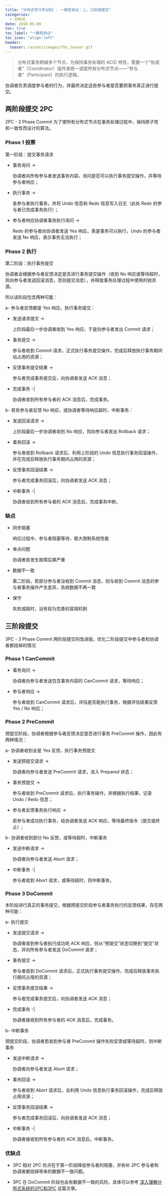 ```yaml
---
title: "分布式学习手记02 - 一致性协议：二、三阶段提交"
categories:
  - 分布式
date: 2018-05-09
toc: true
toc_label: "一致性协议"
toc_icon: "align-left"
header:
  teaser: /assets/images/fbs_teaser.gif
---
```



> 分布式事务跨越多个节点，为保持事务处理的 ACID 特性，需要一个“协调者”（Coordinator）组件来统一调度所有分布式节点——“参与者”（Participant）的执行逻辑。

协调者负责调度参与者的行为，并最终决定这些参与者是否要把事务真正进行提交。

## 两阶段提交 2PC

2PC - 2 Phase Commit 为了使所有分布式节点在事务处理过程中，保持原子性和一致性而设计的算法。

### Phase 1 投票

第一阶段：提交事务请求

- 事务询问 ->

   协调者向所有参与者发送事务内容，询问是否可以执行事务提交操作，并等待参与者响应；

- 执行事务 ->

   各参与者执行事务，并将 Undo 信息和 Redo 信息写入日志（此处 Redo 的参与者已完成事务执行）；

- 参与者响应协调者事务执行询问 ->

   Redo 的参与者向协调者发送 Yes 响应，表是事务可以执行，Undo 的参与者发送 No 响应，表示事务无法执行；

### Phase 2 执行

第二阶段：执行事务提交

协调者会根据参与者反馈决定是否进行事务提交操作（收到 No 响应或等待超时，则向参与者发送回滚消息，否则提交消息），并释放事务处理过程中使用的锁资源。

所以该阶段包含两种可能：

a- 参与者反馈都是 Yes 响应，执行事务提交：

- 发送请求提交 ->

   上阶段最后一步协调者收到 Yes 响应，于是向参与者发出 Commit 请求；

- 事务提交 ->

   参与者收到 Commit 请求，正式执行事务提交操作，完成后释放执行事务期间站占用的资源；

- 反馈事务提交结果 ->

   参与者完成事务提交后，向协调者发送 ACK 消息；

- 完成事务 -\|

   协调者收到所有参与者的 ACK 消息后，完成事务。

b- 若有参与者反馈 No 响应，或协调者等待响应超时，中断事务：

- 发送回滚请求 ->

   上阶段最后一步协调者收到 No 响应，则向参与者发出 Rollback 请求；

- 事务回滚 ->

   参与者收到 Rollback 请求后，利用上阶段的 Undo 信息执行事务回滚操作，并在完成后释放执行事务期间占用的资源；

- 反馈事务回滚结果 ->

   参与者完成事务回滚后，向协调者发送 ACK 消息；

- 中断事务 -\|

   协调者收到所有参与者的 ACK 消息后，完成事务中断。

### 缺点

- 同步阻塞

   响应过程中，参与者阻塞等待，极大限制系统性能

- 单点问题

   协调者若发生故障后果严重

- 数据不一致

   第二阶段，若部分参与者没收到 Commit 消息，则与收到 Commit 消息的参与者事务操作产生差异，系统数据不再一致

- 保守

   失败或超时，没有较为完善的容错机制


## 三阶段提交

3PC - 3 Phase Commit 两阶段提交的改进版，优化二阶段提交中参与者和协调者都挂掉的情况

### Phase 1 CanCommit

- 事务询问 ->

   协调者向参与者发送包含事务内容的 CanCommit 请求，等待响应；

- 参与者响应 ->

   参与者收到 CanCommit 请求后，评估是否能执行事务，根据评估结果反馈 Yes / No 响应；

### Phase 2 PreCommit

预提交阶段，协调者根据参与者反馈决定是否进行事务 PreCommit 操作，因此有两种情况：

a- 协调者收到全是 Yes 反馈，执行事务预提交

- 发送预提交请求 ->

   协调者向参与者发送 PreCommit 请求，进入 Prepared 状态；

- 事务预提交 ->

   参与者收到 PreCommit 请求后，执行事务操作，并根据执行结果，记录 Undo / Redo 信息；

- 参与者反馈事务执行响应 ->

   若参与者成功执行事务，给协调者发送 ACK 响应，等待最终指令（提交或终止）;

b- 协调者收到部分 No 反馈，或等待超时，中断事务

- 发送中断请求 ->

   协调者向参与者发送 Abort 请求；

- 中断事务 -\|

   参与者收到 Abort 请求，或等待超时，则中断事务。

### Phase 3 DoCommit

本阶段进行真正的事务提交，根据预提交阶段参与者事务执行的反馈结果，存在两种可能：

a- 执行提交

- 发送提交请求 ->

   协调者收到参与者执行成功呃 ACK 响应，则从“预提交”状态切换到“提交”状态，并向所有参与者发送 DoCommit 请求；

- 事务提交 ->

   参与者收到 DoCommit 请求后，正式执行事务提交操作，完成后释放事务执行期间占用的资源；

- 反馈事务提交结果 ->

   参与者完成事务提交后，向协调者发送 ACK 消息；

- 完成事务 -\|

   协调者接收到所有参与者的 ACK 消息后，完成事务。

b- 中断事务

预提交阶段，协调者若收到参与者 PreCommit 操作失败反馈或等待超时，则中断事务

- 发送中断请求 ->

   协调者向参与者发送 Abort 请求；

- 事务回滚 ->

   参与者收到 Abort 请求后，会利用 Undo 信息执行事务回滚操作，完成后释放占用资源；

- 反馈事务回滚结果 ->

   参与者完成事务回滚后，向协调者发送 ACK 消息；

- 中断事务 -\|

   协调者接收到所有参与者的 ACK 消息后，中断事务。

### 优缺点

- 3PC 相对 2PC 优点在于第一阶段降低参与者的阻塞，并弥补 2PC 参与者和协调者都挂掉带来的数据不一致问题。

- 3PC 在 DoCommit 阶段也会有数据不一致的风险，具体可以参考 [深入理解分布式系统的2PC和3PC](http://www.hollischuang.com/archives/1580) 这篇文章。
